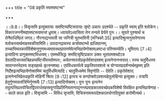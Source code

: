 +++
title = "08 प्रकृतिं स्वामवष्टभ्य"

+++
  
  
।।9.8।। विसृजामि इत्युक्तायाः समष्टिव्यष्टिरूपायाः सृष्टेः प्रकारः
प्रदर्श्यते -- प्रकृतिं स्वाम् इति श्लोकेन। विकारजननीमज्ञामष्टरूपामजां
ध्रुवाम्। ध्यायतेऽध्यासिता तेन तन्यते प्रेर्यते पुनः।। सूयते पुरुषार्थं च
तेनैवाधिष्ठितं जगत्। गौरनाद्यन्तवती सा जनित्री भूतभाविनी
\[मन्त्रिको.35\] इत्यादिश्रुत्यनुसारेणास्य श्लोकस्यार्थमाहस्वकीयामिति।
उपादानद्रव्यस्य कर्त्रावष्टम्भो ह्यधिष्ठानम्;
तच्चाभिमतकार्यविशेषानुगुणमध्यमावस्थाप्रापणमेवेत्यभिप्रायेणोक्तम्अष्टधा
परिणमय्येति। भूमिरापः \[7।4\] इत्यादिना प्रागुक्तमष्टविधत्वम्।
एवमर्थसिद्धः समष्टिसृष्टिप्रकार उक्तः भूतग्रामशब्दोऽत्र
देवतादिजात्यवच्छिन्नव्यष्टिजीवस्तोमपरः; अचेतनपरत्वेप्रकृतेर्वशादवशम्
इत्यनेनानन्वयात्। तस्य चतुर्विधस्य सावान्तरभेदस्य सङ्ग्रहार्थः
कृत्स्नशब्दः। एवंविधकार्यत्वे प्रकृतिपरवशत्वे च
योग्यताप्रदर्शनार्थम्इमम् इति निर्देशइत्यभिप्रायेणोक्तमिमं
चतुर्विधमित्यादि। चातुर्विध्यमेव विवृणोति -- देवेति। प्रकृतेर्वशात्
इत्यनेनाभिप्रेतःप्रकृतिं मोहिनीं श्रिताः \[9।12\] इत्यत्र च
कण्ठोक्तोऽवशत्वहेतुःमोहिन्या इत्युक्तः। तत्रापि
हेतुर्गुणमयत्वंत्रिभिर्गुणमयैः \[7।13\] इत्यादिनोक्तम्। पुनः पुनः इत्यनेन
तदुत्पत्तिप्रलयोचितद्विपरार्धसहस्रयुगादिप्रतिनियतानाद्यनन्तप्रवाहकालावच्छेदकविशेषो
विवक्षित इत्यभिप्रायेणाह -- काले काल इति। विसृजामि -- विविधं सृजामि;
विचित्रनामरूपदेशकालभोगादियुक्तं करोमीत्यर्थः।  
  
